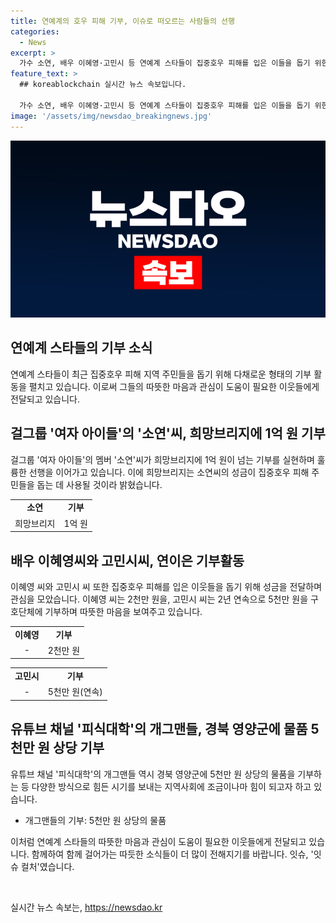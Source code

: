 ```yaml
---
title: 연예계의 호우 피해 기부, 이슈로 떠오르는 사람들의 선행
categories:
  - News
excerpt: >
  가수 소연, 배우 이혜영·고민시 등 연예계 스타들이 집중호우 피해를 입은 이들을 돕기 위한 기부에 나섰다. 걸그룹 여자 아이들 소연은 1억 원을, 이혜영은 2천만 원, 고민시는 5천만 원을 각각 기부했다. 또한, 유튜브 채널 피식대학의 개그맨들도 5천만 원 상당의 물품을 기부했다. 연예계 스타들의 따뜻한 모습이 이목을 끌고 있다.
feature_text: >
  ## koreablockchain 실시간 뉴스 속보입니다.

  가수 소연, 배우 이혜영·고민시 등 연예계 스타들이 집중호우 피해를 입은 이들을 돕기 위한 기부에 나섰다. 걸그룹 여자 아이들 소연은 1억 원을, 이혜영은 2천만 원, 고민시는 5천만 원을 각각 기부했다. 또한, 유튜브 채널 피식대학의 개그맨들도 5천만 원 상당의 물품을 기부했다. 연예계 스타들의 따뜻한 모습이 이목을 끌고 있다.
image: '/assets/img/newsdao_breakingnews.jpg'
---
```


<p><img src="/assets/img/newsdao_breakingnews.jpg" alt="koreablockchain 속보" /></p>

<h2>연예계 스타들의 기부 소식</h2>

<p>연예계 스타들이 최근 집중호우 피해 지역 주민들을 돕기 위해 다채로운 형태의 기부 활동을 펼치고 있습니다. 이로써 그들의 따뜻한 마음과 관심이 도움이 필요한 이웃들에게 전달되고 있습니다. </p>

<h2>걸그룹 '여자 아이들'의 '소연'씨, 희망브리지에 1억 원 기부</h2>

<p data-ke-size="size16">걸그룹 '여자 아이들'의 멤버 '소연'씨가 희망브리지에 1억 원이 넘는 기부를 실현하며 훌륭한 선행을 이어가고 있습니다. 이에 희망브리지는 소연씨의 성금이 집중호우 피해 주민들을 돕는 데 사용될 것이라 밝혔습니다.</p>

<table>
  <tr>
    <td style="text-align: center; height: 17px;"><b>소연</b></td>
    <td style="text-align: center; height: 17px;"><b>기부</b></td>
  </tr>
  <tr>
    <td style="text-align: center; height: 17px;">희망브리지</td>
    <td style="text-align: center; height: 17px;">1억 원</td>
  </tr>
</table>

<h2>배우 이혜영씨와 고민시씨, 연이은 기부활동</h2>

<p data-ke-size="size16">이혜영 씨와 고민시 씨 또한 집중호우 피해를 입은 이웃들을 돕기 위해 성금을 전달하며 관심을 모았습니다. 이혜영 씨는 2천만 원을, 고민시 씨는 2년 연속으로 5천만 원을 구호단체에 기부하며 따뜻한 마음을 보여주고 있습니다.</p>

<table>
  <tr>
    <td style="text-align: center; height: 17px;"><b>이혜영</b></td>
    <td style="text-align: center; height: 17px;"><b>기부</b></td>
  </tr>
  <tr>
    <td style="text-align: center; height: 17px;">- </td>
    <td style="text-align: center; height: 17px;">2천만 원</td>
  </tr>
</table>

<table>
  <tr>
    <td style="text-align: center; height: 17px;"><b>고민시</b></td>
    <td style="text-align: center; height: 17px;"><b>기부</b></td>
  </tr>
  <tr>
    <td style="text-align: center; height: 17px;">- </td>
    <td style="text-align: center; height: 17px;">5천만 원(연속)</td>
  </tr>
</table>

<h2>유튜브 채널 '피식대학'의 개그맨들, 경북 영양군에 물품 5천만 원 상당 기부</h2>

<p data-ke-size="size16">유튜브 채널 '피식대학'의 개그맨들 역시 경북 영양군에 5천만 원 상당의 물품을 기부하는 등 다양한 방식으로 힘든 시기를 보내는 지역사회에 조금이나마 힘이 되고자 하고 있습니다.</p>

<ul>
  <li>개그맨들의 기부: 5천만 원 상당의 물품</li>
</ul>

<p>이처럼 연예계 스타들의 따뜻한 마음과 관심이 도움이 필요한 이웃들에게 전달되고 있습니다. 함께하여 함께 걸어가는 따듯한 소식들이 더 많이 전해지기를 바랍니다. 잇슈, '잇슈 컬처'였습니다.</p>

<p data-ke-size="size16">&nbsp;</p>
실시간 뉴스 속보는, <a href="https://newsdao.kr" rel="dofollow">https://newsdao.kr</a>


